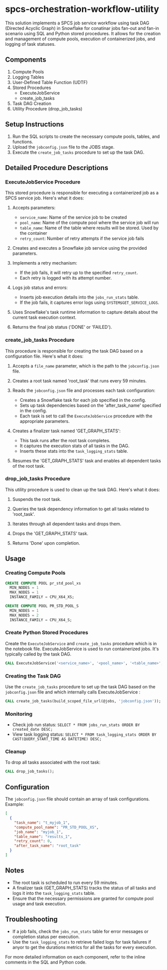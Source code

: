 # spcs-orchestration-workflow-utility

This solution implements a SPCS job service workflow using task DAG (Directed Acyclic Graph) in Snowflake for conatinar jobs fan-out and fan-in scenario using SQL and Python stored procedures. It allows for the creation and management of compute pools, execution of containerized jobs, and logging of task statuses.


## Components

1. Compute Pools
2. Logging Tables
3. User-Defined Table Function (UDTF)
4. Stored Procedures
   - ExecuteJobService
   - create_job_tasks
5. Task DAG Creation
6. Utility Procedure (drop_job_tasks)

## Setup Instructions

1. Run the SQL scripts to create the necessary compute pools, tables, and functions.
2. Upload the `jobconfig.json` file to the JOBS stage.
3. Execute the `create_job_tasks` procedure to set up the task DAG.

## Detailed Procedure Descriptions

### ExecuteJobService Procedure

This stored procedure is responsible for executing a containerized job as a SPCS service job. Here's what it does:

1. Accepts parameters:
   - `service_name`: Name of the service job to be created
   - `pool_name`: Name of the compute pool where the service job will run
   - `table_name`: Name of the table where results will be stored. Used by the container
   - `retry_count`: Number of retry attempts if the service job fails

2. Creates and executes a Snowflake job service using the provided parameters.

3. Implements a retry mechanism:
   - If the job fails, it will retry up to the specified `retry_count`.
   - Each retry is logged with its attempt number.

4. Logs job status and errors:
   - Inserts job execution details into the `jobs_run_stats` table.
   - If the job fails, it captures error logs using `SYSTEM$GET_SERVICE_LOGS`.

5. Uses Snowflake's task runtime information to capture details about the current task execution context.

6. Returns the final job status ('DONE' or 'FAILED').

### create_job_tasks Procedure

This procedure is responsible for creating the task DAG based on a configuration file. Here's what it does:

1. Accepts a `file_name` parameter, which is the path to the `jobconfig.json` file.

2. Creates a root task named 'root_task' that runs every 59 minutes.

3. Reads the `jobconfig.json` file and processes each task configuration:
   - Creates a Snowflake task for each job specified in the config.
   - Sets up task dependencies based on the 'after_task_name' specified in the config.
   - Each task is set to call the `ExecuteJobService` procedure with the appropriate parameters.

4. Creates a finalizer task named 'GET_GRAPH_STATS':
   - This task runs after the root task completes.
   - It captures the execution stats of all tasks in the DAG.
   - Inserts these stats into the `task_logging_stats` table.

5. Resumes the 'GET_GRAPH_STATS' task and enables all dependent tasks of the root task.

### drop_job_tasks Procedure

This utility procedure is used to clean up the task DAG. Here's what it does:

1. Suspends the root task.

2. Queries the task dependency information to get all tasks related to 'root_task'.

3. Iterates through all dependent tasks and drops them.

4. Drops the 'GET_GRAPH_STATS' task.

5. Returns 'Done' upon completion.

## Usage

### Creating Compute Pools

```sql
CREATE COMPUTE POOL pr_std_pool_xs
  MIN_NODES = 1
  MAX_NODES = 1
  INSTANCE_FAMILY = CPU_X64_XS;

CREATE COMPUTE POOL PR_STD_POOL_S
  MIN_NODES = 1
  MAX_NODES = 2
  INSTANCE_FAMILY = CPU_X64_S;
```

### Create Python Stored Procedures

Create the  `ExecuteJobService` and `create_job_tasks` procedure which is in the notebook file. ExecuteJobService is used to run containerized jobs. It's typically called by the task DAG.

```sql
CALL ExecuteJobService('<service_name>', '<pool_name>', '<table_name>', <retry_count>);
```

### Creating the Task DAG

Use the `create_job_tasks` procedure to set up the task DAG based on the `jobconfig.json` file and which internally calls ExecuteJobService :

```sql
CALL create_job_tasks(build_scoped_file_url(@jobs, 'jobconfig.json'));
```

### Monitoring

- Check job run status: `SELECT * FROM jobs_run_stats ORDER BY created_date DESC;`
- View task logging status: `SELECT * FROM task_logging_stats ORDER BY CAST(QUERY_START_TIME AS DATETIME) DESC;`

### Cleanup

To drop all tasks associated with the root task:

```sql
CALL drop_job_tasks();
```

## Configuration

The `jobconfig.json` file should contain an array of task configurations. Example:

```json
[
  {
    "task_name": "t_myjob_1",
    "compute_pool_name": "PR_STD_POOL_XS",
    "job_name": "myjob_1",
    "table_name": "results_1",
    "retry_count": 0,
    "after_task_name": "root_task"
  }
]
```

## Notes

- The root task is scheduled to run every 59 minutes.
- A finalizer task (GET_GRAPH_STATS) tracks the status of all tasks and logs it into the `task_logging_stats` table.
- Ensure that the necessary permissions are granted for compute pool usage and task execution.

## Troubleshooting

- If a job fails, check the `jobs_run_stats` table for error messages or completion status per execution.
- Use the `task_logging_stats`  to retrieve failed logs for task failures if anyor to get the durations metrics for all the tasks for every execution.

For more detailed information on each component, refer to the inline comments in the SQL and Python code.
